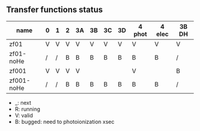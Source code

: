 ## Transfer functions status
| name          | 0 | 1 | 2 | 3A | 3B | 3C | 3D | 4 phot | 4 elec | 3B DH |
|---------------|---|---|---|----|----|----|----|--------|--------|-------|
| zf01          | V | V | V | V  | V  | V  | V  |   V    |   V    |   V   |
| zf01-noHe     | / | / | B | B  | B  | B  | B  |   B    |   B    |   /   |
| zf001         | V | V | V | V  |    |    |    |   V    |        |   B   |
| zf001-noHe    | / | / | B | B  | B  | B  | B  |   B    |   B    |   /   |

- _: next
- R: running
- V: valid
- B: bugged: need to photoionization xsec